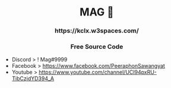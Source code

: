 <h1 align="center">MAG 🤍</h1>
<h3 align="center">https://kclx.w3spaces.com/ </h3>

<h3 align="center">Free Source Code</h3>


- Discord  > ! Mag#9999
- Facebook > https://www.facebook.com/PeeraphonSawangyat
- Youtube  > https://www.youtube.com/channel/UCI94pxRU-TibCzjdYD394_A
